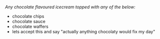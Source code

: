 
_Any chocolate flavoured icecream topped with any of the below:_
 * chocolate chips
 * chocolate sauce
 * chocolate waffers
 * lets accept this and say "actually anything chocolaty would fix my day"
